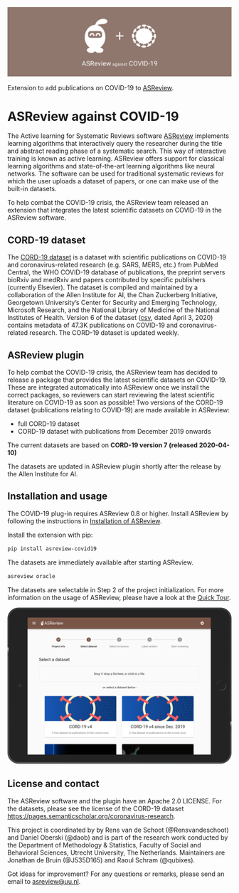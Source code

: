 ![ASReview for COVID19](https://github.com/asreview/asreview/blob/master/images/intro-covid19-small.png?raw=true)

Extension to add publications on COVID-19 to [ASReview](https://github.com/asreview/asreview).

# ASReview against COVID-19
The Active learning for Systematic Reviews software [ASReview](https://github.com/asreview/asreview) implements learning algorithms that interactively query the researcher during the title and abstract reading phase of a systematic search. This way of interactive training is known as active learning. ASReview offers support for classical learning algorithms and state-of-the-art learning algorithms like neural networks. The software can be used for traditional systematic reviews for which the user uploads a dataset of papers, or one can make use of the built-in datasets. 

To help combat the COVID-19 crisis, the ASReview team released an extension that integrates the latest scientific datasets on COVID-19 in the ASReview software.

## CORD-19 dataset
The [CORD-19 dataset](https://pages.semanticscholar.org/coronavirus-research) is a dataset with scientific publications on COVID-19 and coronavirus-related research (e.g. SARS, MERS, etc.) from PubMed Central, the WHO COVID-19 database of publications, the preprint servers bioRxiv and medRxiv and papers contributed by specific publishers (currently Elsevier). The dataset is compiled and maintained by a collaboration of the Allen Institute for AI, the Chan Zuckerberg Initiative, Georgetown University’s Center for Security and Emerging Technology, Microsoft Research, and the National Library of Medicine of the National Institutes of Health. Version 6 of the dataset ([csv](https://ai2-semanticscholar-cord-19.s3-us-west-2.amazonaws.com/2020-04-03/metadata.csv), dated April 3, 2020) contains metadata of 47.3K publications on COVID-19 and coronavirus-related research. The CORD-19 dataset is updated weekly. 

## ASReview plugin

To help combat the COVID-19 crisis, the ASReview team has decided to release a package that provides the latest scientific datasets on COVID-19. These are integrated automatically into ASReview once we install the correct packages, so reviewers can start reviewing the latest scientific literature on COVID-19 as soon as possible!
Two versions of the CORD-19 dataset (publications relating to COVID-19) are made available in ASReview: 

- full CORD-19 dataset
- CORD-19 dataset with publications from December 2019 onwards

The current datasets are based on **CORD-19 version 7 (released 2020-04-10)**

The datasets are updated in ASReview plugin shortly after the release by the Allen Institute for AI. 

## Installation and usage

The COVID-19 plug-in requires ASReview 0.8 or higher. Install ASReview by following the instructions in [Installation of ASReview](https://asreview.readthedocs.io/en/latest/installation.html). 

Install the extension with pip:

```bash
pip install asreview-covid19
```

The datasets are immediately available after starting ASReview. 

```bash
asreview oracle
```

The datasets are selectable in Step 2 of the project initialization. For more information on the usage of ASReview, please have a look at the [Quick Tour](https://asreview.readthedocs.io/en/latest/quicktour.html). 

[![ASReview CORD19 datasets](https://github.com/asreview/asreview/blob/master/images/asrewiew-plugin-cord19-dataset.png?raw=true)](https://github.com/asreview/asreview-covid19)

## License and contact

The ASReview software and the plugin have an Apache 2.0 LICENSE. For the datasets, please see the license of the CORD-19 dataset https://pages.semanticscholar.org/coronavirus-research. 

This project is coordinated by by Rens van de Schoot (@Rensvandeschoot) and Daniel Oberski (@daob) and is part of the research work conducted by the Department of Methodology & Statistics, Faculty of Social and Behavioral Sciences, Utrecht University, The Netherlands. Maintainers are Jonathan de Bruin (@J535D165) and Raoul Schram (@qubixes).

Got ideas for improvement? For any questions or remarks, please send an email to asreview@uu.nl.
